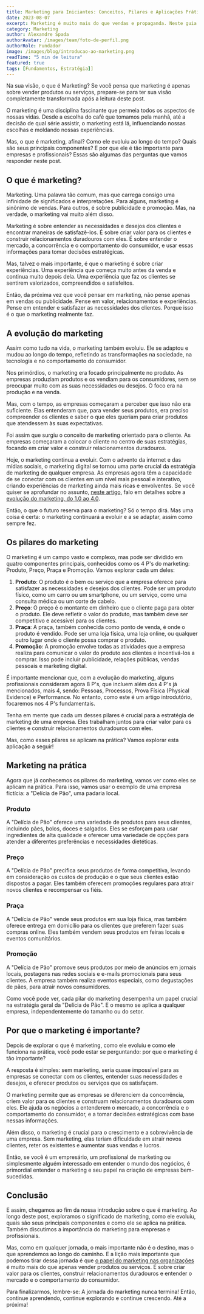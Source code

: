 ```yaml
---
title: Marketing para Iniciantes: Conceitos, Pilares e Aplicações Práticas
date: 2023-08-07
excerpt: Marketing é muito mais do que vendas e propaganda. Neste guia para iniciantes, descubra os fundamentos, os pilares e como aplicar o marketing de forma estratégica e prática.
category: Marketing
author: Alexandre Spada
authorAvatar: /images/team/foto-de-perfil.png
authorRole: Fundador
image: /images/blog/introducao-ao-marketing.png
readTime: "5 min de leitura"
featured: true
tags: [Fundamentos, Estratégia]]
---
```


Na sua visão, o que é Marketing? Se você pensa que marketing é apenas sobre vender produtos ou serviços, prepare-se para ter sua visão completamente transformada após a leitura deste post.

O marketing é uma disciplina fascinante que permeia todos os aspectos de nossas vidas. Desde a escolha do café que tomamos pela manhã, até a decisão de qual série assistir, o marketing está lá, influenciando nossas escolhas e moldando nossas experiências.

Mas, o que é marketing, afinal? Como ele evoluiu ao longo do tempo? Quais são seus principais componentes? E por que ele é tão importante para empresas e profissionais? Essas são algumas das perguntas que vamos responder neste post.

## O que é marketing?

Marketing. Uma palavra tão comum, mas que carrega consigo uma infinidade de significados e interpretações. Para alguns, marketing é sinônimo de vendas. Para outros, é sobre publicidade e promoção. Mas, na verdade, o marketing vai muito além disso.

Marketing é sobre entender as necessidades e desejos dos clientes e encontrar maneiras de satisfazê-los. É sobre criar valor para os clientes e construir relacionamentos duradouros com eles. É sobre entender o mercado, a concorrência e o comportamento do consumidor, e usar essas informações para tomar decisões estratégicas.

Mas, talvez o mais importante, é que o marketing é sobre criar experiências. Uma experiência que começa muito antes da venda e continua muito depois dela. Uma experiência que faz os clientes se sentirem valorizados, compreendidos e satisfeitos.

Então, da próxima vez que você pensar em marketing, não pense apenas em vendas ou publicidade. Pense em valor, relacionamentos e experiências. Pense em entender e satisfazer as necessidades dos clientes. Porque isso é o que o marketing realmente faz.

## A evolução do marketing

Assim como tudo na vida, o marketing também evoluiu. Ele se adaptou e mudou ao longo do tempo, refletindo as transformações na sociedade, na tecnologia e no comportamento do consumidor.

Nos primórdios, o marketing era focado principalmente no produto. As empresas produziam produtos e os vendiam para os consumidores, sem se preocupar muito com as suas necessidades ou desejos. O foco era na produção e na venda.

Mas, com o tempo, as empresas começaram a perceber que isso não era suficiente. Elas entenderam que, para vender seus produtos, era preciso compreender os clientes e saber o que eles queriam para criar produtos que atendessem às suas expectativas.

Foi assim que surgiu o conceito de marketing orientado para o cliente. As empresas começaram a colocar o cliente no centro de suas estratégias, focando em criar valor e construir relacionamentos duradouros.

Hoje, o marketing continua a evoluir. Com o advento da internet e das mídias sociais, o marketing digital se tornou uma parte crucial da estratégia de marketing de qualquer empresa. As empresas agora têm a capacidade de se conectar com os clientes em um nível mais pessoal e interativo, criando experiências de marketing ainda mais ricas e envolventes. Se você quiser se aprofundar no assunto, [neste artigo](/blog/evolucao-do-marketing), falo em detalhes sobre a [evolução do marketing, do 1.0 ao 4.0](/blog/evolucao-do-marketing).

Então, o que o futuro reserva para o marketing? Só o tempo dirá. Mas uma coisa é certa: o marketing continuará a evoluir e a se adaptar, assim como sempre fez.

## Os pilares do marketing

O marketing é um campo vasto e complexo, mas pode ser dividido em quatro componentes principais, conhecidos como os 4 P's do marketing: Produto, Preço, Praça e Promoção. Vamos explorar cada um deles:

1. **Produto**: O produto é o bem ou serviço que a empresa oferece para satisfazer as necessidades e desejos dos clientes. Pode ser um produto físico, como um carro ou um smartphone, ou um serviço, como uma consulta médica ou um corte de cabelo.
2. **Preço**: O preço é o montante em dinheiro que o cliente paga para obter o produto. Ele deve refletir o valor do produto, mas também deve ser competitivo e acessível para os clientes.
3. **Praça**: A praça, também conhecida como ponto de venda, é onde o produto é vendido. Pode ser uma loja física, uma loja online, ou qualquer outro lugar onde o cliente possa comprar o produto.
4. **Promoção**: A promoção envolve todas as atividades que a empresa realiza para comunicar o valor do produto aos clientes e incentivá-los a comprar. Isso pode incluir publicidade, relações públicas, vendas pessoais e marketing digital.

É importante mencionar que, com a evolução do marketing, alguns profissionais consideram agora 8 P's, que incluem além dos 4 P's já mencionados, mais 4, sendo: Pessoas, Processos, Prova Física (Physical Evidence) e Performance. No entanto, como este é um artigo introdutório, focaremos nos 4 P's fundamentais.

Tenha em mente que cada um desses pilares é crucial para a estratégia de marketing de uma empresa. Eles trabalham juntos para criar valor para os clientes e construir relacionamentos duradouros com eles.

Mas, como esses pilares se aplicam na prática? Vamos explorar esta aplicação a seguir!

## Marketing na prática

Agora que já conhecemos os pilares do marketing, vamos ver como eles se aplicam na prática. Para isso, vamos usar o exemplo de uma empresa fictícia: a "Delícia de Pão", uma padaria local.

### Produto

A "Delícia de Pão" oferece uma variedade de produtos para seus clientes, incluindo pães, bolos, doces e salgados. Eles se esforçam para usar ingredientes de alta qualidade e oferecer uma variedade de opções para atender a diferentes preferências e necessidades dietéticas.

### Preço

A "Delícia de Pão" precifica seus produtos de forma competitiva, levando em consideração os custos de produção e o que seus clientes estão dispostos a pagar. Eles também oferecem promoções regulares para atrair novos clientes e recompensar os fiéis.

### Praça

A "Delícia de Pão" vende seus produtos em sua loja física, mas também oferece entrega em domicílio para os clientes que preferem fazer suas compras online. Eles também vendem seus produtos em feiras locais e eventos comunitários.

### Promoção

A "Delícia de Pão" promove seus produtos por meio de anúncios em jornais locais, postagens nas redes sociais e e-mails promocionais para seus clientes. A empresa também realiza eventos especiais, como degustações de pães, para atrair novos consumidores.

Como você pode ver, cada pilar do marketing desempenha um papel crucial na estratégia geral da "Delícia de Pão". E o mesmo se aplica a qualquer empresa, independentemente do tamanho ou do setor.

## Por que o marketing é importante?

Depois de explorar o que é marketing, como ele evoluiu e como ele funciona na prática, você pode estar se perguntando: por que o marketing é tão importante?

A resposta é simples: sem marketing, seria quase impossível para as empresas se conectar com os clientes, entender suas necessidades e desejos, e oferecer produtos ou serviços que os satisfaçam.

O marketing permite que as empresas se diferenciem da concorrência, criem valor para os clientes e construam relacionamentos duradouros com eles. Ele ajuda os negócios a entenderem o mercado, a concorrência e o comportamento do consumidor, e a tomar decisões estratégicas com base nessas informações.

Além disso, o marketing é crucial para o crescimento e a sobrevivência de uma empresa. Sem marketing, elas teriam dificuldade em atrair novos clientes, reter os existentes e aumentar suas vendas e lucros.

Então, se você é um empresário, um profissional de marketing ou simplesmente alguém interessado em entender o mundo dos negócios, é primordial entender o marketing e seu papel na criação de empresas bem-sucedidas.

## Conclusão

E assim, chegamos ao fim da nossa introdução sobre o que é marketing. Ao longo deste post, exploramos o significado de marketing, como ele evoluiu, quais são seus principais componentes e como ele se aplica na prática. Também discutimos a importância do marketing para empresas e profissionais.

Mas, como em qualquer jornada, o mais importante não é o destino, mas o que aprendemos ao longo do caminho. E a lição mais importante que podemos tirar dessa jornada é que [o papel do marketing nas organizações](http://blog.sforweb.com.br/qual-o-papel-do-marketing-nas-organizacoes/) é muito mais do que apenas vender produtos ou serviços. É sobre criar valor para os clientes, construir relacionamentos duradouros e entender o mercado e o comportamento do consumidor.

Para finalizarmos, lembre-se: A jornada do marketing nunca termina! Então, continue aprendendo, continue explorando e continue crescendo. Até a próxima!